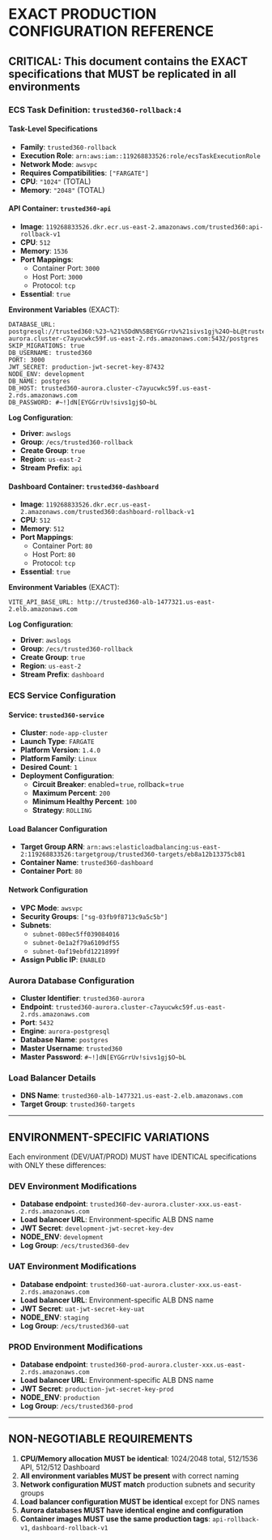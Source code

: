 # EXACT PRODUCTION CONFIGURATION REFERENCE

## CRITICAL: This document contains the EXACT specifications that MUST be replicated in all environments

### ECS Task Definition: `trusted360-rollback:4`

#### **Task-Level Specifications**
- **Family**: `trusted360-rollback`
- **Execution Role**: `arn:aws:iam::119268833526:role/ecsTaskExecutionRole`
- **Network Mode**: `awsvpc`
- **Requires Compatibilities**: `["FARGATE"]`
- **CPU**: `"1024"` (TOTAL)
- **Memory**: `"2048"` (TOTAL)

#### **API Container: `trusted360-api`**
- **Image**: `119268833526.dkr.ecr.us-east-2.amazonaws.com/trusted360:api-rollback-v1`
- **CPU**: `512`
- **Memory**: `1536`
- **Port Mappings**: 
  - Container Port: `3000`
  - Host Port: `3000`
  - Protocol: `tcp`
- **Essential**: `true`

**Environment Variables** (EXACT):
```
DATABASE_URL: postgresql://trusted360:%23~%21%5DdN%5BEYGGrrUv%21sivs1gj%24O~bL@trusted360-aurora.cluster-c7ayucwkc59f.us-east-2.rds.amazonaws.com:5432/postgres
SKIP_MIGRATIONS: true
DB_USERNAME: trusted360
PORT: 3000
JWT_SECRET: production-jwt-secret-key-87432
NODE_ENV: development
DB_NAME: postgres
DB_HOST: trusted360-aurora.cluster-c7ayucwkc59f.us-east-2.rds.amazonaws.com
DB_PASSWORD: #~!]dN[EYGGrrUv!sivs1gj$O~bL
```

**Log Configuration**:
- **Driver**: `awslogs`
- **Group**: `/ecs/trusted360-rollback`
- **Create Group**: `true`
- **Region**: `us-east-2`
- **Stream Prefix**: `api`

#### **Dashboard Container: `trusted360-dashboard`**
- **Image**: `119268833526.dkr.ecr.us-east-2.amazonaws.com/trusted360:dashboard-rollback-v1`
- **CPU**: `512`
- **Memory**: `512`
- **Port Mappings**: 
  - Container Port: `80`
  - Host Port: `80`
  - Protocol: `tcp`
- **Essential**: `true`

**Environment Variables** (EXACT):
```
VITE_API_BASE_URL: http://trusted360-alb-1477321.us-east-2.elb.amazonaws.com
```

**Log Configuration**:
- **Driver**: `awslogs`
- **Group**: `/ecs/trusted360-rollback`
- **Create Group**: `true`
- **Region**: `us-east-2`
- **Stream Prefix**: `dashboard`

### ECS Service Configuration

#### **Service: `trusted360-service`**
- **Cluster**: `node-app-cluster`
- **Launch Type**: `FARGATE`
- **Platform Version**: `1.4.0`
- **Platform Family**: `Linux`
- **Desired Count**: `1`
- **Deployment Configuration**:
  - **Circuit Breaker**: enabled=`true`, rollback=`true`
  - **Maximum Percent**: `200`
  - **Minimum Healthy Percent**: `100`
  - **Strategy**: `ROLLING`

#### **Load Balancer Configuration**
- **Target Group ARN**: `arn:aws:elasticloadbalancing:us-east-2:119268833526:targetgroup/trusted360-targets/eb8a12b13375cb81`
- **Container Name**: `trusted360-dashboard`
- **Container Port**: `80`

#### **Network Configuration**
- **VPC Mode**: `awsvpc`
- **Security Groups**: `["sg-03fb9f8713c9a5c5b"]`
- **Subnets**: 
  - `subnet-080ec5ff039084016`
  - `subnet-0e1a2f79a6109df55`
  - `subnet-0af19ebfd1221899f`
- **Assign Public IP**: `ENABLED`

### Aurora Database Configuration
- **Cluster Identifier**: `trusted360-aurora`
- **Endpoint**: `trusted360-aurora.cluster-c7ayucwkc59f.us-east-2.rds.amazonaws.com`
- **Port**: `5432`
- **Engine**: `aurora-postgresql`
- **Database Name**: `postgres`
- **Master Username**: `trusted360`
- **Master Password**: `#~!]dN[EYGGrrUv!sivs1gj$O~bL`

### Load Balancer Details
- **DNS Name**: `trusted360-alb-1477321.us-east-2.elb.amazonaws.com`
- **Target Group**: `trusted360-targets`

---

## ENVIRONMENT-SPECIFIC VARIATIONS

Each environment (DEV/UAT/PROD) MUST have IDENTICAL specifications with ONLY these differences:

### DEV Environment Modifications
- **Database endpoint**: `trusted360-dev-aurora.cluster-xxx.us-east-2.rds.amazonaws.com`
- **Load balancer URL**: Environment-specific ALB DNS name
- **JWT Secret**: `development-jwt-secret-key-dev`
- **NODE_ENV**: `development`
- **Log Group**: `/ecs/trusted360-dev`

### UAT Environment Modifications
- **Database endpoint**: `trusted360-uat-aurora.cluster-xxx.us-east-2.rds.amazonaws.com`
- **Load balancer URL**: Environment-specific ALB DNS name
- **JWT Secret**: `uat-jwt-secret-key-uat`
- **NODE_ENV**: `staging`
- **Log Group**: `/ecs/trusted360-uat`

### PROD Environment Modifications
- **Database endpoint**: `trusted360-prod-aurora.cluster-xxx.us-east-2.rds.amazonaws.com`
- **Load balancer URL**: Environment-specific ALB DNS name
- **JWT Secret**: `production-jwt-secret-key-prod`
- **NODE_ENV**: `production`
- **Log Group**: `/ecs/trusted360-prod`

---

## NON-NEGOTIABLE REQUIREMENTS

1. **CPU/Memory allocation MUST be identical**: 1024/2048 total, 512/1536 API, 512/512 Dashboard
2. **All environment variables MUST be present** with correct naming
3. **Network configuration MUST match** production subnets and security groups
4. **Load balancer configuration MUST be identical** except for DNS names
5. **Aurora databases MUST have identical engine and configuration**
6. **Container images MUST use the same production tags**: `api-rollback-v1`, `dashboard-rollback-v1`